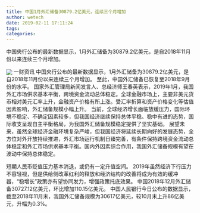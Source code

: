 ```yaml
---
title: 中国1月外汇储备30879.2亿美元，连续三个月增加
author: wetech
date: 2019-02-11 17:11:24
tags: 
categories: 
---
```

中国央行公布的最新数据显示，1月外汇储备为30879.2亿美元，是自2018年11月份以来连续三个月增加。
<!-- more -->
<img align="center" border="0" src="https://imgcdn.yicai.com/uppics/images/2019/02/2ca4b1ae5f4163a925ac03ceb70a1867.jpg" />
一财资讯
中国央行公布的最新数据显示，1月外汇储备为30879.2亿美元，是自2018年11月份以来连续三个月增加。
至此，中国外汇储备已恢复至2018年9月份的水平。
国家外汇管理局新闻发言人、总经济师王春英表示，2019年1月，我国外汇市场供求基本平衡，跨境资金流动总体稳定。全球金融市场上，主要非美元货币相对美元汇率上升，金融资产价格有所上涨。受汇率折算和资产价格变化等估值因素影响，外汇储备规模小幅上升。
当前，全球经济增长面临放缓压力，国际环境不稳定、不确定因素较多，但我国经济继续保持总体平稳、稳中有进的态势，国际收支呈现自主平衡格局，为我国外汇储备规模稳定提供了坚实基础。
展望未来，虽然全球经济金融环境复杂严峻，但我国经济将延续长期向好的发展态势，全方位对外开放持续推进，外汇市场运行机制日臻完善，有条件保持跨境资金流动总体稳定和外汇市场供求基本平衡。国内外因素综合作用，我国外汇储备规模有望在波动中保持总体稳定。
 
 
短期人民币贬值压力基本消退，或仍有一定升值空间。
2019年虽然经济下行压力不容轻视，但是供给侧改革红利的释放和经济结构的改善将成为有效的缓冲器，“稳增长”政策亦有望协同发力，增强政策托底效果。
中国2018年12月外汇储备30727.12亿美元，环比增加110.15亿美元。
中国人民银行今日公布的数据显示，截至2018年11月末，我国外汇储备规模为30617亿美元，较10月末上升86亿美元，升幅为0.3%。
